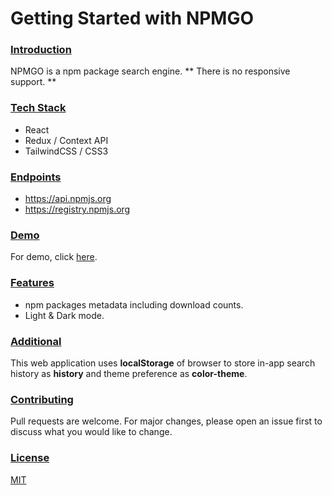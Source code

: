 # Getting Started with NPMGO

### <ins>Introduction</ins>
NPMGO is a npm package search engine.
** There is no responsive support. **

### <ins>Tech Stack</ins>
* React
* Redux / Context API
* TailwindCSS / CSS3
### <ins>Endpoints</ins>
* https://api.npmjs.org
* https://registry.npmjs.org

### <ins>Demo</ins>
For demo, click [here]().
### <ins>Features</ins>
* npm packages metadata including download counts.
* Light & Dark mode.

### <ins>Additional</ins>
This web application uses **localStorage** of browser to store in-app search history as **history** and theme preference as **color-theme**.

### <ins>Contributing</ins>
Pull requests are welcome. For major changes, please open an issue first to discuss what you would like to change.

### <ins>License</ins>
[MIT](https://choosealicense.com/licenses/mit/)
